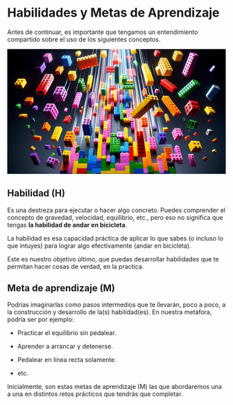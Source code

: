 # Habilidades y Metas de Aprendizaje

Antes de continuar, es importante que tengamos un entendimiento compartido sobre el uso de los siguientes conceptos. 

![](assets/a097d308964f1d213e348a8cc0706fe5dda2a4f0.jpg)

## Habilidad (H)

Es una destreza para ejecutar o hacer algo concreto. Puedes comprender el concepto de gravedad, velocidad, equilibrio, etc., pero eso no significa que tengas **la habilidad de andar en bicicleta**.

La habilidad es esa capacidad práctica de aplicar lo que sabes (o incluso lo que intuyes) para lograr algo efectivamente (andar en bicicleta).

Este es nuestro objetivo último, que puedas desarrollar habilidades que te permitan hacer cosas de verdad, en la practica.

## Meta de aprendizaje (M)

Podrías imaginarlas como pasos intermedios que te llevarán, poco a poco, a la construcción y desarrollo de la(s) habilidad(es). En nuestra metáfora, podría ser por ejemplo:

- Practicar el equilibrio sin pedalear.

- Aprender a arrancar y detenerse.

- Pedalear en línea recta solamente.

- etc.

Inicialmente, son estas metas de aprendizaje (M) las que abordaremos una a una en distintos retos prácticos que tendrás que completar.
